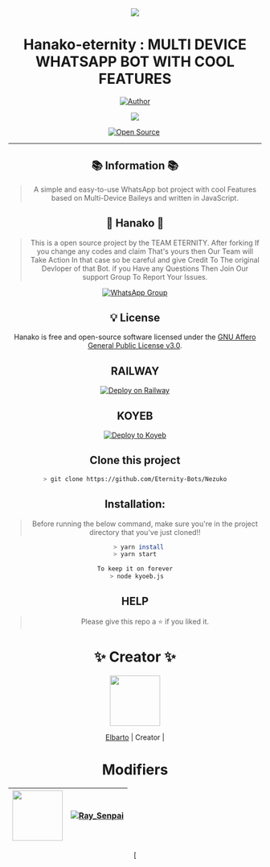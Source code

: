 
<div align="center">
<a href="https://www.youtube.com/watch?v=KqgyScOlvV8"><img src="ttps://th.bing.com/th/id/R.2e7e7e6ee3412ca215f115ef01d21737?rik=atqP40p7ZKhySA&pid=ImgRaw&r=0=" /></a>

# **Hanako-eternity : MULTI DEVICE WHATSAPP BOT WITH COOL FEATURES**

</p>
<p align="center">
<a href="https://github.com/elbarto2m"><img title="Author" src="https://img.shields.io/badge/Author-Elbarto-red.svg?style=for-the-badge&logo=github"></a>
</p>
 <a href="https://github.com/EternityBots/Nezuko/blob/main/LICENSE">
  
<img src='https://img.shields.io/github/license/EternityBots/Nezuko?color=%231e81b0&style=for-the-badge'>
  

<p align="center">
<a href="https://github.com/pratyush4932"><img title="Open Source" src="https://img.shields.io/badge/Open%20Source-%E2%99%A5%EF%B8%8F-blue.svg?style=for-the-badge"></a>
<a href="https://github.com/is7s7whs"><img title="" src="https://img.shields.io/badge/Maintained-YES-green.svg?style=for-the-badge"></a>
</p>

---

## 📚 Information 📚
> A simple and easy-to-use WhatsApp bot project with cool Features based on Multi-Device Baileys and written in JavaScript.

## 💖 Hanako 💖
> This is a open source project by the TEAM ETERNITY. After forking If you change any codes and claim That's yours then Our Team will Take Action In that case so be careful and give Credit To The original Devloper of that Bot. if you Have any Questions Then Join Our support Group To Report Your Issues.

[![WhatsApp Group](https://img.shields.io/badge/WhatsApp-25D366?style=for-the-badge&logo=whatsapp&logoColor=white)](https://chat.whatsapp.com/EW26WEGOcmPCN3TXubbcEn)

## 💡 License

 Hanako is free and open-source software licensed under the [GNU Affero General Public License v3.0](https://github.com/EternityBots/Nezuko/blob/main/LICENSE).



## RAILWAY 

[![Deploy on Railway](https://railway.app/button.svg)](https://railway.app/new/template/CMEF82?referralCode=QaaU0X)


## KOYEB 

[![Deploy to Koyeb](https://www.koyeb.com/static/images/deploy/button.svg)](https://app.koyeb.com/apps/deploy?type=git&repository=https://github.com/Eternitybots/Nezuko&branch=main&env%5BPORT%5D=8000&env%5BPREFIX%5D=&env%5BMONGODB%5D=&env%5BDATABASE_URL%5D=&env%5BWEATHER_API%5D=&env%5BGOOGLE_API%5D=&env%5BMODS%5D=&name=nezuko)

## Clone this project
```bash
> git clone https://github.com/Eternity-Bots/Nezuko
```

## Installation:

> Before running the below command, make sure you're in the project directory that
you've just cloned!!
```bash
  > yarn install
> yarn start

To keep it on forever
 > node kyoeb.js
```
## HELP
> Please give this repo a ⭐ if you liked it.

# ✨ Creator ✨

<a href="https://github.com/pratyush4932"><img src="https://github.com/pratyush4932.png?size=100" width="100" height="100"></a>

[Elbarto](https://github.com/elbarto2m)
| Creator |

# Modifiers 

<a href="https://github.com/Eximinati"><img src="https://github.com/Eximinati.png?size=100" width="100" height="100"></a> | [![Ray_Senpai](https://github.com/blazedragonyt1.png?size=100)](https://github.com/blazedragonyt1) 
---|---
[

